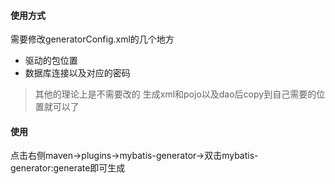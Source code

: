 #### 使用方式

需要修改generatorConfig.xml的几个地方
- 驱动的包位置 
- 数据库连接以及对应的密码

> 其他的理论上是不需要改的 生成xml和pojo以及dao后copy到自己需要的位置就可以了
 
#### 使用
点击右侧maven->plugins->mybatis-generator->双击mybatis-generator:generate即可生成